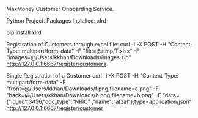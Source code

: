 MaxMoney Customer Onboarding Service.

Python Project. Packages Installed: xlrd

pip install xlrd

Registration of Customers through excel file: 
curl -i -X POST -H "Content-Type: multipart/form-data" -F "file=@/tmp/T.xlsx" -F "images=@/Users/kkhan/Downloads/images.zip" http://127.0.0.1:6667/register/customers

Single Registration of a Customer
curl -i -X POST -H "Content-Type: multipart/form-data"  -F "front=@/Users/kkhan/Downloads/f.png;filename=a.png" -F "back=@/Users/kkhan/Downloads/b.png;filename=b.png" -F "data={\"id_no\":3456,\"doc_type\":\"NRIC\" ,\"name\":\"afzal\"};type=application/json"  http://127.0.0.1:6667/register/customer
